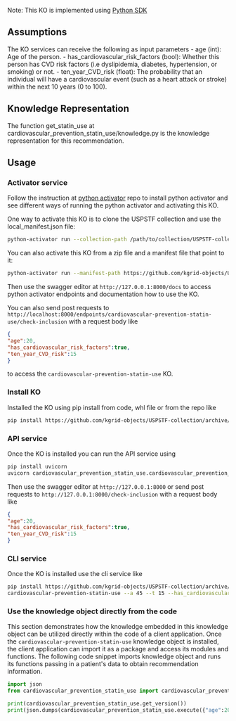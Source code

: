 Note: This KO is implemented using [Python SDK](https://github.com/kgrid/python-sdk)

## Assumptions
The KO services can receive the following as input parameters
    - age (int): Age of the person.
    - has_cardiovascular_risk_factors (bool): Whether this person has CVD risk factors (i.e dyslipidemia, diabetes, hypertension, or smoking) or not.
    - ten_year_CVD_risk (float): The probability that an individual will have a cardiovascular event (such as a heart attack or stroke) within the next 10 years (0 to 100).

## Knowledge Representation
The function get_statin_use at cardiovascular_prevention_statin_use/knowledge.py is the knowledge representation for this recommendation.

## Usage
### Activator service
Follow the instruction at [python activator](https://github.com/kgrid/python-activator/blob/main/README.md) repo to install python activator and see different ways of running the python activator and activating this KO.

One way to activate this KO is to clone the USPSTF collection and use the local_manifest.json file: 
```bash
python-activator run --collection-path /path/to/collection/USPSTF-collection
```

You can also activate this KO from a zip file and a manifest file that point to it:
```bash
python-activator run --manifest-path https://github.com/kgrid-objects/USPSTF-collection/releases/download/1.0/manifest.json
```

Then use the swagger editor at `http://127.0.0.1:8000/docs` to access python activator endpoints and documentation how to use the KO.

You can also send post requests to `http://localhost:8000/endpoints/cardiovascular-prevention-statin-use/check-inclusion` with a request body like
```json
{
"age":20,
"has_cardiovascular_risk_factors":true,
"ten_year_CVD_risk":15
}
```
to access the `cardiovascular-prevention-statin-use` KO.

### Install KO
Installed the KO using pip install from code, whl file or from the repo like
```bash
pip install https://github.com/kgrid-objects/USPSTF-collection/archive/refs/heads/testSDK.zip#subdirectory=cardiovascular-prevention-statin-use
```
### API service
Once the KO is installed you can run the API service using
```bash
pip install uvicorn 
uvicorn cardiovascular_prevention_statin_use.cardiovascular_prevention_statin_use:app
```

Then use the swagger editor at `http://127.0.0.1:8000` or send post requests to `http://127.0.0.1:8000/check-inclusion` with a request body like
```json
{
"age":20,
"has_cardiovascular_risk_factors":true,
"ten_year_CVD_risk":15
}
``` 

### CLI service
Once the KO is installed use the cli service like
```bash
pip install https://github.com/kgrid-objects/USPSTF-collection/archive/refs/heads/testSDK.zip#subdirectory=cardiovascular-prevention-statin-use
cardiovascular-prevention-statin-use --a 45 --t 15 --has_cardiovascular_risk_factors 
```
### Use the knowledge object directly from the code
This section demonstrates how the knowledge embedded in this knowledge object can be utilized directly within the code of a client application. Once the `cardiovascular-prevention-statin-use` knowledge object is installed, the client application can import it as a package and access its modules and functions. The following code snippet imports knowledge object and runs its functions passing in a patient's data to obtain recommendation information.

```python
import json
from cardiovascular_prevention_statin_use import cardiovascular_prevention_statin_use

print(cardiovascular_prevention_statin_use.get_version())
print(json.dumps(cardiovascular_prevention_statin_use.execute({"age":20,"has_cardiovascular_risk_factors":True, "ten_year_CVD_risk": 5}), indent=4))
```